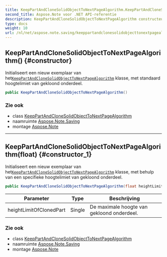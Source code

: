 ```yaml
---
title: KeepPartAndCloneSolidObjectToNextPageAlgorithm.KeepPartAndCloneSolidObjectToNextPageAlgorithm
second_title: Aspose.Note voor .NET API-referentie
description: KeepPartAndCloneSolidObjectToNextPageAlgorithm constructeur. Initialiseert een nieuw exemplaar van hetKeepPartAndCloneSolidObjectToNextPageAlgorithm klasse met standaard hoogtelimiet van gekloond onderdeel.
type: docs
weight: 10
url: /nl/net/aspose.note.saving/keeppartandclonesolidobjecttonextpagealgorithm/keeppartandclonesolidobjecttonextpagealgorithm/
---
```

## KeepPartAndCloneSolidObjectToNextPageAlgorithm() {#constructor}

Initialiseert een nieuw exemplaar van het[`KeepPartAndCloneSolidObjectToNextPageAlgorithm`](../) klasse, met standaard hoogtelimiet van gekloond onderdeel.

```csharp
public KeepPartAndCloneSolidObjectToNextPageAlgorithm()
```

### Zie ook

* class [KeepPartAndCloneSolidObjectToNextPageAlgorithm](../)
* naamruimte [Aspose.Note.Saving](../../keeppartandclonesolidobjecttonextpagealgorithm/)
* montage [Aspose.Note](../../../)

---

## KeepPartAndCloneSolidObjectToNextPageAlgorithm(float) {#constructor_1}

Initialiseert een nieuw exemplaar van het[`KeepPartAndCloneSolidObjectToNextPageAlgorithm`](../) klasse, met behulp van een specifieke hoogtelimiet van gekloond onderdeel.

```csharp
public KeepPartAndCloneSolidObjectToNextPageAlgorithm(float heightLimitOfClonedPart)
```

| Parameter | Type | Beschrijving |
| --- | --- | --- |
| heightLimitOfClonedPart | Single | De maximale hoogte van gekloond onderdeel. |

### Zie ook

* class [KeepPartAndCloneSolidObjectToNextPageAlgorithm](../)
* naamruimte [Aspose.Note.Saving](../../keeppartandclonesolidobjecttonextpagealgorithm/)
* montage [Aspose.Note](../../../)


